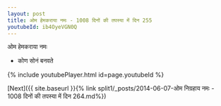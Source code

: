 ```yaml
---
layout: post
title: ओम हेमकराया नमः - 1008 दिनों की तपस्या में दिन 255
youtubeId: ib4OyeVGN0Q
---
```

 
 
 ओम हेमकराया नमः  
 
 -  कोण सोनं बनवते 
 
  
 
  
 
 
 
 
 
 


{% include youtubePlayer.html id=page.youtubeId %}
 
[Next]({{ site.baseurl }}{% link  split1/_posts/2014-06-07-ओम निग्रहाय नमः - 1008 दिनों की तपस्या में दिन 264.md%})
 
